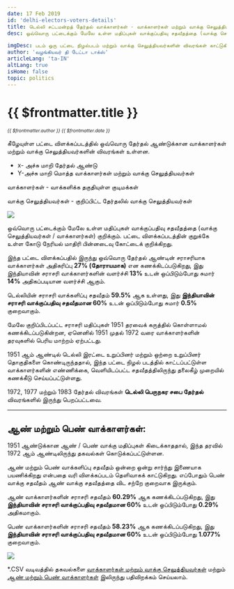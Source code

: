 ```yaml
---
date: 17 Feb 2019
id: 'delhi-electors-voters-details'
title: டெல்லி சட்டமன்றத் தேர்தல் வாக்காளர்கள் - வாக்காளர்கள் மற்றும் வாக்கு செலுத்தியவர்களின் விவரங்கள்
desc: ஒவ்வொரு பட்டைக்கும் மேலே உள்ள மதிப்புகள் வாக்குப்பதிவு சதவீதத்தை (வாக்கு செலுத்தியவர்கள் / வாக்காளர்கள்) குறிக்கும். பட்டை விளக்கப்படத்தின் குறுக்கே உள்ள கோடு நேரியல் மாதிரி பின்னடைவு கோட்டைக் குறிக்கிறது. இந்த பட்டை விளக்கப்பதில் இருந்து ஒவ்வொரு தேர்தல் ஆண்டின் சராசரியாக வாக்காளர்கள் அதிகரிப்பு **27% (தோராயமாக)**  என கணக்கிடப்படுகிறது, இது இந்தியாவின் சராசரி

imgDesc: படம் ஒரு பட்டை நிழல்படம் மற்றும் வாக்கு செலுத்தியவர்களின் விவரங்கள் காட்டுகிறது
author: 'வழங்கியவர் தி டேட்டா டாக்ஸ்'
articleLang: 'ta-IN'
altLang: true
isHome: false
topic: politics
---
```


<altLang />

# {{ $frontmatter.title }}
<i style="font-size: 0.75em;"> {{ $frontmatter.author }} {{ $frontmatter.date }} </i>

கீழேயுள்ள பட்டை விளக்கப்படத்தில் ஒவ்வொரு தேர்தல் ஆண்டுக்கான வாக்காளர்கள் மற்றும் வாக்கு செலுத்தியவர்களின் விவரங்கள் உள்ளன.

- x- அச்சு மாறி தேர்தல் ஆண்டு
- Y-அச்சு மாறி மொத்த வாக்காளர்கள் மற்றும் வாக்கு செலுத்தியவர்கள்

வாக்காளர்கள் - வாக்களிக்க தகுதியுள்ள குடிமக்கள்

வாக்கு செலுத்தியவர்கள் - குறிப்பிட்ட தேர்தலில் வாக்கு செலுத்தியவர்கள்

![](/img/politics/delhi-electors-voters-details/figure-markdown/img1.png)

ஒவ்வொரு பட்டைக்கும் மேலே உள்ள மதிப்புகள் வாக்குப்பதிவு சதவீதத்தை (வாக்கு செலுத்தியவர்கள் / வாக்காளர்கள்) குறிக்கும். பட்டை விளக்கப்படத்தின் குறுக்கே உள்ள கோடு நேரியல் மாதிரி பின்னடைவு கோட்டைக் குறிக்கிறது.

இந்த பட்டை விளக்கப்பதில் இருந்து ஒவ்வொரு தேர்தல் ஆண்டின் சராசரியாக வாக்காளர்கள் அதிகரிப்பு **27% (தோராயமாக)**  என கணக்கிடப்படுகிறது, இது இந்தியாவின் சராசரி வாக்காளர்களின் வளர்ச்சி **13%** உடன் ஒப்பிடும்போது சுமார் **14%** அதிகப்படியான வளர்ச்சி ஆகும். 

டெல்லியின் சராசரி வாக்களிப்பு சதவீதம் **59.5%** ஆக உள்ளது, இது **இந்தியாவின் சராசரி வாக்குப்பதிவு சதவீதமான 60%** உடன் ஒப்பிடும்போது சுமார் **0.5%** குறைவாகும்.

மேலே குறிப்பிடப்பட்ட சராசரி மதிப்புகள் 1951 தரவைக் கருத்தில் கொள்ளாமல் கணக்கிடப்படுகின்றன, ஏனெனில் 1951 முதல் 1972 வரை வாக்காளர்களின் தரவுகளில் பெரிய மாற்றம் ஏற்பட்டது.

1951 ஆம் ஆண்டில் டெல்லி இரட்டை உறுப்பினர் மற்றும் ஒற்றை உறுப்பினர் தொகுதிகளை கொண்டிருந்ததால், இந்த பட்டை நிழல் படத்தில் காட்டப்பட்டுள்ள வாக்காளர்களின் எண்ணிக்கை, வெளியிடப்பட்ட  சதவீதத்திலிருந்து தலைகீழ் முறையில் கணக்கீடு செய்யப்பட்டுள்ளது.

1972, 1977 மற்றும் 1983 தேர்தல் விவரங்கள் **டெல்லி பெருநகர சபை தேர்தல்** விவரங்களில் இருந்து பெறப்பட்டவை.    

------------------------------------------------------------------------

## ஆண் மற்றும் பெண் வாக்காளர்கள்:

1951 ஆண்டுக்கான ஆண் / பெண் வாக்கு மதிப்புகள் கிடைக்காததால், இந்த தரவில் 1972 ஆம் ஆண்டிலிருந்து தகவல்கள் கொடுக்கப்பட்டுள்ளன.

ஆண் மற்றும் பெண் வாக்களிப்பு சதவீதம் ஒன்றை ஒன்று சார்ந்து இணையாக பயணிக்கிறது என்பதை வரி விளக்கப்படம் தெளிவாகக் காட்டுகிறது. எப்போதும் பெண் வாக்கு சதவீதம் ஆண் வாக்கு சதவீதத்தை விட சற்றே குறைவாக இருக்கும்.

ஆண் வாக்காளர்களின் சராசரி சதவீதம் **60.29%** ஆக கணக்கிடப்படுகிறது, இது **இந்தியாவின் சராசரி வாக்குப்பதிவு சதவீதமான 60%** உடன் ஒப்பிடும்போது **0.29%** அதிகமாகும்.

பெண் வாக்காளர்களின் சராசரி சதவீதம் **58.23%** ஆக கணக்கிடப்படுகிறது, இது **இந்தியாவின் சராசரி வாக்குப்பதிவு சதவீதமான 60%** உடன் ஒப்பிடும்போது **1.077%** குறைவாகும்.

![](/img/politics/delhi-electors-voters-details/figure-markdown/img2.png)

\*.CSV வடிவத்தில் தகவல்களை [வாக்காளர்கள் மற்றும் வாக்கு செலுத்தியவர்கள்](https://thedatatalks.in/datas/politics/delhi-electors.csv) மற்றும் [ஆண் மற்றும் பெண் வாக்காளர்கள்](https://thedatatalks.in/datas/politics/delhi-male-female-electors.csv) இலிருந்து பதிவிறக்கம் செய்யலாம்.

<style>

</style>